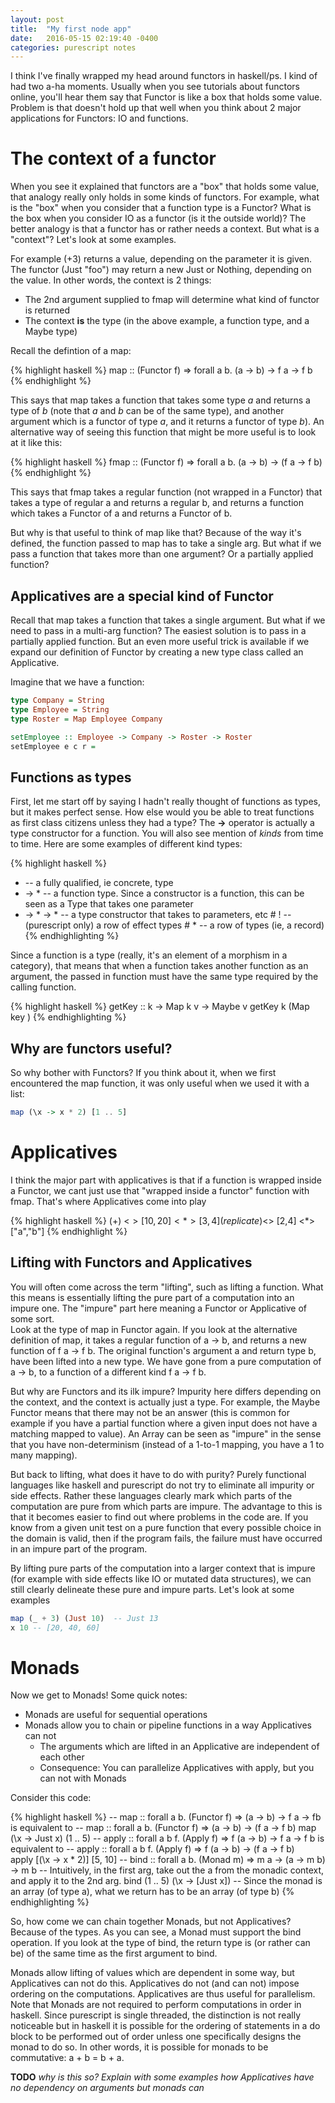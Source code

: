 ```yaml
---
layout: post
title:  "My first node app"
date:   2016-05-15 02:19:40 -0400
categories: purescript notes
---
```

I think I've finally wrapped my head around functors in haskell/ps.  I kind of had two a-ha moments.  Usually when you
see tutorials about functors online, you'll hear them say that Functor is like a box that holds some value.  Problem is
that doesn't hold up that well when you think about 2 major applications for Functors:  IO and functions.

# The context of a functor

When you see it explained that functors are a "box" that holds some value, that analogy really only holds in some kinds
of functors.  For example, what is the "box" when you consider that a function type is a Functor?  What is the box when
you consider IO as a functor (is it the outside world)?  The better analogy is that a functor has or rather needs a
context.  But what is a "context"?  Let's look at some examples.

For example (+3) returns a value, depending on the parameter it is given.  The functor (Just "foo") may return a new
Just or Nothing, depending on the value.  In other words, the context is 2 things:

- The 2nd argument supplied to fmap will determine what kind of functor is returned
- The context **is** the type (in the above example, a function type, and a Maybe type)

Recall the defintion of a map:

{% highlight haskell %}
map :: (Functor f) => forall a b. (a -> b) -> f a -> f b
{% endhighlight %}

This says that map takes a function that takes some type _a_ and returns a type of _b_ (note that _a_ and _b_ can be of
the same type), and another argument which is a functor of type _a_, and it returns a functor of type _b_).  An
alternative way of seeing this function that might be more useful is to look at it like this:

{% highlight haskell %}
fmap :: (Functor f) => forall a b. (a -> b) -> (f a -> f b)
{% endhighlight %}

This says that fmap takes a regular function (not wrapped in a Functor) that takes a type of regular a and returns a
regular b, and returns a function which takes a Functor of a and returns a Functor of b.

But why is that useful to think of map like that?  Because of the way it's defined, the function passed to map has to
take a single arg.  But what if we pass a function that takes more than one argument?  Or a partially applied function?

## Applicatives are a special kind of Functor

Recall that map takes a function that takes a single argument.  But what if we need to pass in a multi-arg function?
The easiest solution is to pass in a partially applied function.  But an even more useful trick is available if we
expand our definition of Functor by creating a new type class called an Applicative.  

Imagine that we have a function:

```haskell
type Company = String
type Employee = String
type Roster = Map Employee Company

setEmployee :: Employee -> Company -> Roster -> Roster
setEmployee e c r =
```

## Functions as types

First, let me start off by saying I hadn't really thought of functions as types, but it makes perfect sense.  How else
would you be able to treat functions as first class citizens unless they had a type?  The **->** operator is actually
a type constructor for a function.  You will also see mention of _kinds_ from time to time.  Here are some examples of
different kind types:

{% highlight haskell %}
* -- a fully qualified, ie concrete, type
* -> * -- a function type.  Since a constructor is a function, this can be seen as a Type that takes one parameter
* -> * -> *  -- a type constructor that takes to parameters, etc
\# !  -- (purescript only) a row of effect types
\# * -- a row of types (ie, a record)
{% endhighlighting %}

Since a function is a type (really, it's an element of a morphism in a category), that means that when a function takes
another function as an argument, the passed in function must have the same type required by the calling function.

{% highlight haskell %}
getKey :: k -> Map k v -> Maybe v
getKey k (Map key )
{% endhighlighting %}


## Why are functors useful?

So why bother with Functors?  If you think about it, when we first encountered the map function, it was only useful
when we used it with a list:

```haskell
map (\x -> x * 2) [1 .. 5]
```


# Applicatives

I think the major part with applicatives is that if a function is wrapped inside a Functor, we cant just use that
"wrapped inside a functor" function with fmap.  That's where Applicatives come into play

{% highlight haskell %}
(+) <$> [10,20] <*> [3,4]
(replicate) <$> [2,4] <*> ["a","b"]
{% endhighlight %}

## Lifting with Functors and Applicatives

You will often come across the term "lifting", such as lifting a function.  What this means is essentially lifting the
pure part of a computation into an impure one.  The "impure" part here meaning a Functor or Applicative of some sort.  
Look at the type of map in Functor again.  If you look at the alternative definition of map, it takes a regular function
of a -> b, and returns a new function of f a -> f b.  The original function's argument a and return type b, have been
lifted into a new type.  We have gone from a pure computation of a -> b, to a function of a different kind f a -> f b.

But why are Functors and its ilk impure?  Impurity here differs depending on the context, and the context is actually
just a type.  For example, the Maybe Functor means that there may not be an answer (this is common for example if you
have a partial function where a given input does not have a matching mapped to value).  An Array can be seen as "impure"
in the sense that you have non-determinism (instead of a 1-to-1 mapping, you have a 1 to many mapping).

But back to lifting, what does it have to do with purity?  Purely functional languages like haskell and purescript do
not try to eliminate all impurity or side effects.  Rather these languages clearly mark which parts of the computation
are pure from which parts are impure.  The advantage to this is that it becomes easier to find out where problems in the
code are.  If you know from a given unit test on a pure function that every possible choice in the domain is valid, then
if the program fails, the failure must have occurred in an impure part of the program.

By lifting pure parts of the computation into a larger context that is impure (for example with side effects like IO or
mutated data structures), we can still clearly delineate these pure and impure parts.  Let's look at some examples

```haskell
map (_ + 3) (Just 10)  -- Just 13
x 10 -- [20, 40, 60]
```

# Monads

Now we get to Monads!  Some quick notes:

- Monads are useful for sequential operations
- Monads allow you to chain or pipeline functions in a way Applicatives can not
  - The arguments which are lifted in an Applicative are independent of each other
  - Consequence: You can parallelize Applicatives with apply, but you can not with Monads

Consider this code:

{% highlight haskell %}
-- map :: forall a b. (Functor f) => (a -> b) -> f a -> fb  is equivalent to
-- map :: forall a b. (Functor f) => (a -> b) -> (f a -> f b)
map (\x -> Just x) (1 .. 5)
-- apply :: forall a b f. (Apply f) => f (a -> b) -> f a -> f b     is equivalent to
-- apply :: forall a b f. (Apply f) => f (a -> b) -> (f a -> f b)   
apply [(\x -> x * 2)] [5, 10]
-- bind :: forall a b. (Monad m) => m a -> (a -> m b) -> m b
-- Intuitively, in the first arg, take out the a from the monadic context, and apply it to the 2nd arg.
bind (1 .. 5) (\x -> [Just x]) -- Since the monad is an array (of type a), what we return has to be an array (of type b)
{% endhighlighting %}

So, how come we can chain together Monads, but not Applicatives?  Because of the types.  As you can see, a Monad must
support the bind operation.  If you look at the type of bind, the return type is (or rather can be) of the same time
as the first argument to bind.

Monads allow lifting of values which are dependent in some way, but Applicatives can not do this.  Applicatives do not
(and can not) impose ordering on the computations.  Applicatives are thus useful for parallelism.  Note that Monads are
not required to perform computations in order in haskell.  Since purescript is single threaded, the distinction is not
really noticeable but in haskell it is possible for the ordering of statements in a do block to be performed out of
order unless one specifically designs the monad to do so.  In other words, it is possible for monads to be commutative:
a + b = b + a.

**TODO**
_why is this so?  Explain with some examples how Applicatives have no dependency on arguments but monads can_
